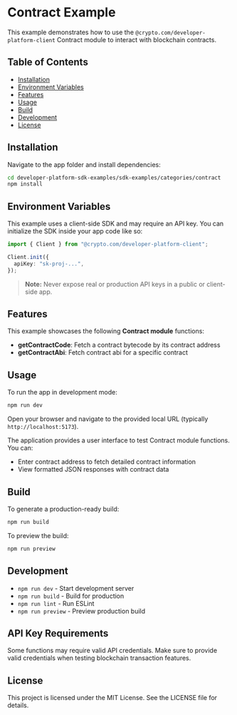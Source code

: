 # Contract Example

This example demonstrates how to use the `@crypto.com/developer-platform-client` Contract module to interact with blockchain contracts.

## Table of Contents

- [Installation](#installation)
- [Environment Variables](#environment-variables)
- [Features](#features)
- [Usage](#usage)
- [Build](#build)
- [Development](#development)
- [License](#license)

## Installation

Navigate to the app folder and install dependencies:

```sh
cd developer-platform-sdk-examples/sdk-examples/categories/contract
npm install
```

## Environment Variables

This example uses a client-side SDK and may require an API key. You can initialize the SDK inside your app code like so:

```ts
import { Client } from "@crypto.com/developer-platform-client";

Client.init({
  apiKey: "sk-proj-...",
});
```

> **Note:** Never expose real or production API keys in a public or client-side app.

## Features

This example showcases the following **Contract module** functions:

- **getContractCode**: Fetch a contract bytecode by its contract address
- **getContractAbi**: Fetch contract abi for a specific contract

## Usage

To run the app in development mode:

```sh
npm run dev
```

Open your browser and navigate to the provided local URL (typically `http://localhost:5173`).

The application provides a user interface to test Contract module functions. You can:

- Enter contract address to fetch detailed contract information
- View formatted JSON responses with contract data

## Build

To generate a production-ready build:

```sh
npm run build
```

To preview the build:

```sh
npm run preview
```

## Development

- `npm run dev` - Start development server
- `npm run build` - Build for production
- `npm run lint` - Run ESLint
- `npm run preview` - Preview production build

## API Key Requirements

Some functions may require valid API credentials. Make sure to provide valid credentials when testing blockchain transaction features.

## License

This project is licensed under the MIT License. See the LICENSE file for details.
